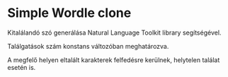 
# Simple Wordle clone

Kitalálandó szó generálása Natural Language Toolkit library segítségével.

Találgatások szám konstans változóban meghatározva.

A megfelő helyen eltalált karakterek felfedésre kerülnek, helytelen találat esetén is.

